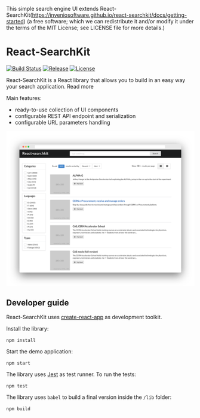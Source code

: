 This simple search engine UI extends React-SearchKit(https://inveniosoftware.github.io/react-searchkit/docs/getting-started) (a free software; which we can redistribute it and/or modify it under the terms of the MIT License; see LICENSE file for more details.)

# React-SearchKit

[![Build Status](https://img.shields.io/travis/inveniosoftware/react-searchkit)](https://travis-ci.org/inveniosoftware/react-searchkit)
[![Release](https://img.shields.io/npm/v/react-searchkit)](https://www.npmjs.com/package/react-searchkit)
[![License](https://img.shields.io/github/license/inveniosoftware/react-searchkit)](https://github.com/inveniosoftware/react-searchkit/blob/master/LICENSE)

React-SearchKit is a React library that allows you to build in an easy way your search application.
Read more

Main features:

* ready-to-use collection of UI components
* configurable REST API endpoint and serialization
* configurable URL parameters handling

![React-SearchKit screenshot](docs/website/static/img/screenshot.png)

## Developer guide

React-SearchKit uses [create-react-app](https://create-react-app.dev/) as development toolkit.

Install the library:

```
npm install
```

Start the demo application:

```
npm start
```

The library uses [Jest](https://jestjs.io/) as test runner. To run the tests:

```
npm test
```

The library uses `babel` to build a final version inside the `/lib` folder:

```
npm build
```

